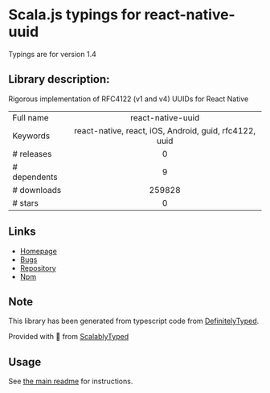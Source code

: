
# Scala.js typings for react-native-uuid

Typings are for version 1.4

## Library description:
Rigorous implementation of RFC4122 (v1 and v4) UUIDs for React Native

|                    |                 |
| ------------------ | :-------------: |
| Full name          | react-native-uuid |
| Keywords           | react-native, react, iOS, Android, guid, rfc4122, uuid |
| # releases         | 0 |
| # dependents       | 9 |
| # downloads        | 259828 |
| # stars            | 0 |

## Links
- [Homepage](https://github.com/eugenehp/react-native-uuid)
- [Bugs](https://github.com/broofa/node-uuid/issues)
- [Repository](https://github.com/eugenehp/react-native-uuid)
- [Npm](https://www.npmjs.com/package/react-native-uuid)
    


## Note
This library has been generated from typescript code from [DefinitelyTyped](https://definitelytyped.org).

Provided with :purple_heart: from [ScalablyTyped](https://github.com/oyvindberg/ScalablyTyped)

## Usage
See [the main readme](../../readme.md) for instructions.


